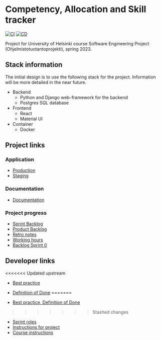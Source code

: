 # Competency, Allocation and Skill tracker

[![CI](https://github.com/Cast2023/cast/actions/workflows/CI.yml/badge.svg?branch=development)](https://github.com/Cast2023/cast/blob/development/.github/workflows/CI.yml)
[![CD](https://github.com/Cast2023/cast/actions/workflows/CD.yml/badge.svg?branch=master)](https://github.com/Cast2023/cast/blob/master/.github/workflows/CD.yml)

Project for University of Helsinki course Software Engineering Project (Ohjelmistotuotantoprojekti), spring 2023.

## Stack information

The initial design is to use the following stack for the project. Information will be more detailed in the near future.

- Backend
  - Python and Django web-framework for the backend
  - Postgres SQL database
- Frontend
  - React
  - Material UI
- Container
  - Docker

## Project links

### Application

- [Production](https://cast23.lol)
- [Staging](https://staging.cast23.lol)

### Documentation

- [Documentation](https://github.com/Cast2023/cast/tree/development/documentation)

### Project progress

- [Sprint Backlog](https://github.com/orgs/Cast2023/projects/2/views/1?layout=board)
- [Product Backlog](https://github.com/orgs/Cast2023/projects/2)
- [Retro notes](https://drive.google.com/drive/u/0/folders/1b6o-C2-OCTkozW5lMW37FBeKggW2jbtV)
- [Working hours](https://docs.google.com/spreadsheets/d/1krRQkM73SgpyN823PulQSOlVZdtE565QKWDeB00OikY/edit#gid=0)
- [Backlog Sprint 0](https://docs.google.com/spreadsheets/d/1wXlovJIC06ALvSr0M8b3VLNFiQBl1FqVd2ohvP6ofAQ/edit#gid=0)

## Developer links
<<<<<<< Updated upstream
- [Best practice](https://docs.google.com/document/d/1NonQrUMyR0aYnCJGbhKkU74uqanqBfKQ1cmjqPz5Bu8/edit)
- [Definition of Done](https://docs.google.com/document/d/1p4CsCFcm2ePFmxsqkQ7I0mt9tyTYYlAqzxWl63oserw/edit?usp=sharing)
=======

- [Best practice, Definition of Done](https://docs.google.com/document/d/1NonQrUMyR0aYnCJGbhKkU74uqanqBfKQ1cmjqPz5Bu8/edit)
>>>>>>> Stashed changes
- [Sprint roles](https://docs.google.com/spreadsheets/d/1Q4MoQU1m7zkIFaSLqo1c0bxwS7ynKVRr_-0KvGd1d-M/edit#gid=0)
- [Instructions for project](https://github.com/Cast2023/ohjeita)
- [Course instructions](https://github.com/HY-TKTL/TKT20007-Ohjelmistotuotantoprojekti)
